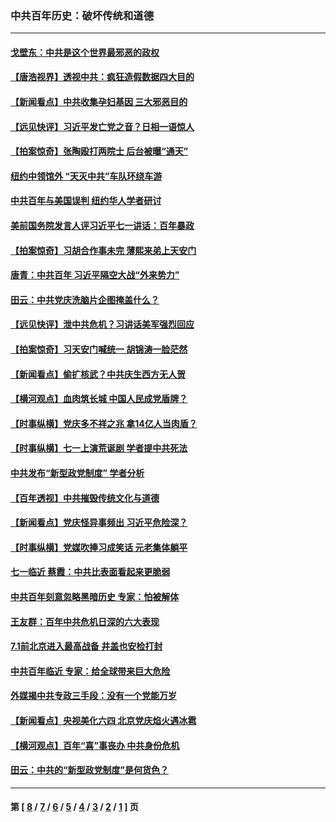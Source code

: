 ### 中共百年历史：破坏传统和道德
---
#### [戈壁东：中共是这个世界最邪恶的政权](../../pages/nf1176114/n13085641.md?08110430) 
#### [【唐浩视界】透视中共：疯狂造假数据四大目的](../../pages/nf1176114/n13080590.md?08110430) 
#### [【新闻看点】中共收集孕妇基因 三大邪恶目的](../../pages/nf1176114/n13077182.md?08110430) 
#### [【远见快评】习近平发亡党之音？日相一语惊人](../../pages/nf1176114/n13074809.md?08110430) 
#### [【拍案惊奇】张陶殴打两院士 后台被曝“通天”](../../pages/nf1176114/n13070496.md?08110430) 
#### [纽约中领馆外 “天灭中共”车队环绕车游](../../pages/nf1176114/n13070693.md?08110430) 
#### [中共百年与美国误判 纽约华人学者研讨](../../pages/nf1176114/n13067969.md?08110430) 
#### [美前国务院发言人评习近平七一讲话：百年暴政](../../pages/nf1176114/n13066986.md?08110430) 
#### [【拍案惊奇】习胡合作事未完 薄熙来弟上天安门](../../pages/nf1176114/n13065867.md?08110430) 
#### [唐青：中共百年 习近平隔空大战“外来势力”](../../pages/nf1176114/n13065976.md?08110430) 
#### [田云：中共党庆洗脑片企图掩盖什么？](../../pages/nf1176114/n13064395.md?08110430) 
#### [【远见快评】泄中共危机？习讲话美军强烈回应](../../pages/nf1176114/n13064269.md?08110430) 
#### [【拍案惊奇】习天安门喊统一 胡锦涛一脸茫然](../../pages/nf1176114/n13063233.md?08110430) 
#### [【新闻看点】偷扩核武？中共庆生西方无人贺](../../pages/nf1176114/n13061263.md?08110430) 
#### [【横河观点】血肉筑长城 中国人民成党盾牌？](../../pages/nf1176114/n13061779.md?08110430) 
#### [【时事纵横】党庆多不祥之兆 拿14亿人当肉盾？](../../pages/nf1176114/n13061709.md?08110430) 
#### [【时事纵横】七一上演荒诞剧 学者提中共死法](../../pages/nf1176114/n13058990.md?08110430) 
#### [中共发布“新型政党制度” 学者分析](../../pages/nf1176114/n13056354.md?08110430) 
#### [【百年透视】中共摧毁传统文化与道德](../../pages/nf1176114/n13057253.md?08110430) 
#### [【新闻看点】党庆怪异事频出 习近平危险深？](../../pages/nf1176114/n13056781.md?08110430) 
#### [【时事纵横】党媒吹捧习成笑话 元老集体躺平](../../pages/nf1176114/n13056792.md?08110430) 
#### [七一临近 蔡霞：中共比表面看起来更脆弱](../../pages/nf1176114/n13056418.md?08110430) 
#### [中共百年刻意忽略黑暗历史 专家：怕被解体](../../pages/nf1176114/n13056056.md?08110430) 
#### [王友群：百年中共危机日深的六大表现](../../pages/nf1176114/n13054263.md?08110430) 
#### [7.1前北京进入最高战备 井盖也安检打封](../../pages/nf1176114/n13053641.md?08110430) 
#### [中共百年临近 专家：给全球带来巨大危险](../../pages/nf1176114/n13053663.md?08110430) 
#### [外媒揭中共专政三手段：没有一个党能万岁](../../pages/nf1176114/n13049352.md?08110430) 
#### [【新闻看点】央视美化六四 北京党庆焰火遇冰雹](../../pages/nf1176114/n13048310.md?08110430) 
#### [【横河观点】百年“喜”事丧办 中共身份危机](../../pages/nf1176114/n13049869.md?08110430) 
#### [田云：中共的“新型政党制度”是何货色？](../../pages/nf1176114/n13049010.md?08110430) 

---
#### 第 [ [8](./8.md?08110430) / [7](./7.md?08110430) / [6](./6.md?08110430) / [5](./5.md?08110430) / [4](./4.md?08110430) / [3](./3.md?08110430) / [2](./2.md?08110430) / [1](./1.md?08110430) ] 页

